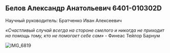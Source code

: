## Белов Александр Анатольевич 6401-010302D

Научный руководитель: Братченко Иван Алексеевич

_«Счастливый случай всегда на стороне смелого и никогда не приходит на помощь тому, кто не помогает себе сам»_ - Финеас Тейлор Барнум


![IMG_6819](https://github.com/user-attachments/assets/fa2d4393-494e-499c-88d8-cdc1641ceae2)
